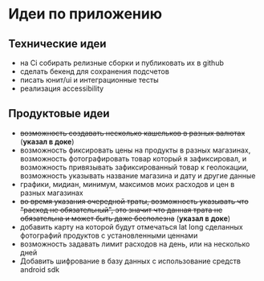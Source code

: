 # Идеи по приложению

## Технические идеи

- на Ci собирать релизные сборки и публиковать их в github
- сделать бекенд для сохранения подсчетов
- писать юнит/ui и интеграционные тесты
- реализация accessibility

## Продуктовые идеи

- ~~возможность создавать несколько кашельков в разных валютах~~ (**указал в доке**)
- возможность фиксировать цены на продукты в разных магазинах, возможность фотографировать товар
  который я зафиксировал, и возможность привязывать зафиксированный товар к геолокации, возможность
  указывать название магазина и дату и другие данные
- графики, мидиан, минимум, максимов моих расходов и цен в разных магазинах
- ~~во время указания очередной траты, возможность указывать что "расход не обязательный", это
  значит что данная трата не обязательна и может быть даже бесполезна~~ (**указал в доке**)
- добавить карту на которой будут отмечаться lat long сделанных фотографий продуктов с
  установленными ценнами
- возможность задавать лимит расходов на день, или на несколько дней
- Добавить шифрование в базу данных с использование средств android sdk